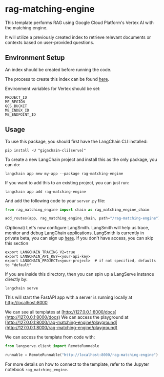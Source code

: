 
# rag-matching-engine

This template performs RAG using Google Cloud Platform's Vertex AI with the matching engine.

It will utilize a previously created index to retrieve relevant documents or contexts based on user-provided questions. 

## Environment Setup

An index should be created before running the code. 

The process to create this index can be found [here](https://github.com/GoogleCloudPlatform/generative-ai/blob/main/language/use-cases/document-qa/question_answering_documents_langchain_matching_engine.ipynb).

Environment variables for Vertex should be set:
```
PROJECT_ID
ME_REGION
GCS_BUCKET
ME_INDEX_ID
ME_ENDPOINT_ID
```

## Usage

To use this package, you should first have the LangChain CLI installed:

```shell
pip install -U "gigachain-cli[serve]"
```

To create a new LangChain project and install this as the only package, you can do:

```shell
langchain app new my-app --package rag-matching-engine
```

If you want to add this to an existing project, you can just run:

```shell
langchain app add rag-matching-engine
```

And add the following code to your `server.py` file:
```python
from rag_matching_engine import chain as rag_matching_engine_chain

add_routes(app, rag_matching_engine_chain, path="/rag-matching-engine")
```

(Optional) Let's now configure LangSmith. 
LangSmith will help us trace, monitor and debug LangChain applications. 
LangSmith is currently in private beta, you can sign up [here](https://smith.langchain.com/). 
If you don't have access, you can skip this section

```shell
export LANGCHAIN_TRACING_V2=true
export LANGCHAIN_API_KEY=<your-api-key>
export LANGCHAIN_PROJECT=<your-project>  # if not specified, defaults to "default"
```

If you are inside this directory, then you can spin up a LangServe instance directly by:

```shell
langchain serve
```

This will start the FastAPI app with a server is running locally at 
[http://localhost:8000](http://localhost:8000)

We can see all templates at [http://127.0.0.1:8000/docs](http://127.0.0.1:8000/docs)
We can access the playground at [http://127.0.0.1:8000/rag-matching-engine/playground](http://127.0.0.1:8000/rag-matching-engine/playground)  

We can access the template from code with:

```python
from langserve.client import RemoteRunnable

runnable = RemoteRunnable("http://localhost:8000/rag-matching-engine")
```

For more details on how to connect to the template, refer to the Jupyter notebook `rag_matching_engine`.